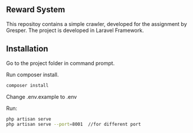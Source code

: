 

## Reward System

This repositoy contains a simple crawler, developed for the assignment by Gresper. The project is developed in Laravel Framework.

## Installation

Go to the project folder in command prompt.

Run composer install.

```bash
composer install
```

Change .env.example to .env 


Run:

```bash
php artisan serve
php artisan serve --port=8001  //for different port
```